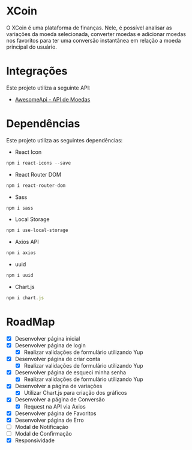 # XCoin

O XCoin é uma plataforma de finanças. Nele, é possível analisar as variações da moeda selecionada, converter moedas e adicionar moedas nos favoritos para ter uma conversão instantânea em relação a moeda principal do usuário.

# Integrações

Este projeto utiliza a seguinte API:
- [AwesomeApi - API de Moedas](https://docs.awesomeapi.com.br/api-de-moedas)

# Dependências

Este projeto utiliza as seguintes dependências:
- React Icon
```js
npm i react-icons --save
```
- React Router DOM
```js
npm i react-router-dom
```
- Sass
```js
npm i sass
```
- Local Storage
```js
npm i use-local-storage
```
- Axios API
```js
npm i axios
```
- uuid
```js
npm i uuid
```
- Chart.js
```js
npm i chart.js
```

# RoadMap
- [X] Desenvolver página inicial
- [X] Desenvolver página de login
    - [X] Realizar validações de formulário utilizando Yup
- [X] Desenvolver página de criar conta
    - [X] Realizar validações de formulário utilizando Yup
- [X] Desenvolver página de esqueci minha senha
    - [X] Realizar validações de formulário utilizando Yup
- [X] Desenvolver a página de variações 
    - [X] Utilizar Chart.js para criação dos gráficos
- [X] Desenvolver a página de Conversão
    - [X] Request na API via Axios
- [X] Desenvolver página de Favoritos
- [X] Desenvolver página de Erro
- [ ] Modal de Notificação
- [ ] Modal de Confirmação
- [X] Responsividade